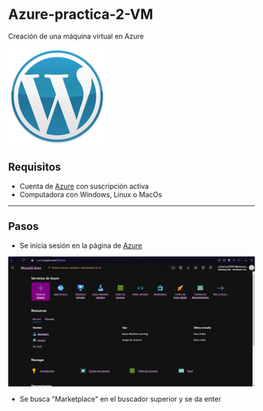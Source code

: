 # Azure-practica-2-VM
Creación de una máquina virtual en Azure

![Logo de Wordpress](https://github.com/AlanAlvaradoR/Azure-practica-2-VM/blob/main/imagenes/wordpress.png)

## Requisitos

- Cuenta de [Azure](https://portal.azure.com/) con suscripción activa
- Computadora con Windows, Linux o MacOs

---------------------------------------------------------

## Pasos

- Se inicia sesión en la página de [Azure](https://portal.azure.com/)

![Inicio Azure](https://github.com/AlanAlvaradoR/Azure-practica-2-VM/blob/main/imagenes/inicio%20Azure.PNG)

- Se busca "Marketplace" en el buscador superior y se da enter
